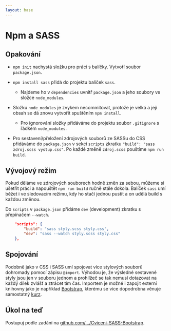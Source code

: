 ```yaml
---
layout: base
---
```


# Npm a SASS

## Opakování

- `npm init` nachystá složku pro práci s balíčky. Vytvoří soubor `package.json`.

- `npm install sass` přidá do projektu balíček `sass`.

  - Najdeme ho v `dependencies` uvnitř `package.json` a jeho soubory ve složce `node_modules`.

- Složku `node_modules` je zvykem necommitovat, protože je velká a její obsah se dá znovu vytvořit spuštěním `npm install`.

  - Pro ignorování složky přidáváme do projektu soubor `.gitignore` s řádkem `node_modules`.

- Pro sestavení/přeložení zdrojových souborů ze SASSu do CSS přidáváme do `package.json` v sekci `scripts` zkratku `"build": "sass zdroj.scss vystup.css"`. Po každé změně `zdroj.scss` pouštíme `npm run build`.

## Vývojový režim

Pokud děláme ve zdrojových souborech hodně změn za sebou, můžeme si ušetřit práci a napouštět `npm run build` ručně stále dokola. Balíček `sass` umí běžet i ve sledovacím režimu, kdy ho stačí jednou pustit a on udělá build s každou změnou.

Do `scripts` v `package.json` přidáme `dev` (development) zkratku s přepínačem `--watch`.

```json
	"scripts": {
		"build": "sass styly.scss styly.css",
		"dev": "sass --watch styly.scss styly.css"
	},
```

## Spojování

Podobně jako v CSS i SASS umí spojovat více stylových souborů dohromady pomocí zápisu `@import`. Výhodou je, že výsledné sestavené styly jsou jen v souboru jednom a prohlížeč se tak nemusí dotazovat na každý dílek zvlášť a ztrácet tím čas. Importem je možné i zapojit externí knihovny jako je například [Bootstrap](https://www.npmjs.com/package/bootstrap), kterému se více dopodrobna věnuje samostatný [kurz](https://www.czechitas.cz/kurzy/bootstrap).

## Úkol na teď

Postupuj podle zadání na [github.com/…/Cviceni-SASS-Bootstrap](https://github.com/Czechitas-podklady-WEB/Cviceni-SASS-Bootstrap).
